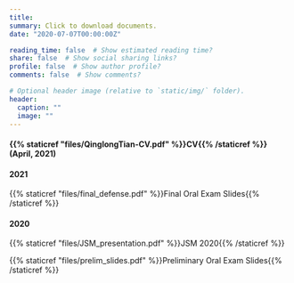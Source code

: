 ```yaml
---
title:
summary: Click to download documents.
date: "2020-07-07T00:00:00Z"

reading_time: false  # Show estimated reading time?
share: false  # Show social sharing links?
profile: false  # Show author profile?
comments: false  # Show comments?

# Optional header image (relative to `static/img/` folder).
header:
  caption: ""
  image: ""
---
```

#### {{% staticref "files/QinglongTian-CV.pdf" %}}CV{{% /staticref %}} (April, 2021)

#### 2021

{{% staticref "files/final_defense.pdf" %}}Final Oral Exam Slides{{% /staticref %}}

#### 2020
{{% staticref "files/JSM_presentation.pdf" %}}JSM 2020{{% /staticref %}}

{{% staticref "files/prelim_slides.pdf" %}}Preliminary Oral Exam Slides{{% /staticref %}}
